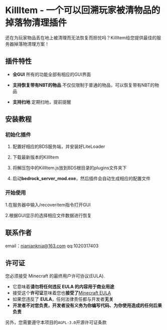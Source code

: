 # KillItem - 一个可以回溯玩家被清物品的掉落物清理插件

还在为玩家物品丢在地上被清理而无法恢复而担忧吗？KillItem给您提供最佳的服务器掉落物清理方案！

## 插件特性

- **全GUI** 所有的功能全部有相应的GUI界面

- **支持恢复带有NBT的物品** 不仅仅限制于普通的物品，可以恢复带有NBT的物品

- **支持扫地** 定期扫地，提前提醒

## 安装教程

### 初始化插件

1. 配置好相应的BDS服务端，并安装好LiteLoader

2. 下载最新版本的KillItem

3. 将解压包中的KillItem.js放到BDS根目录的plugins文件夹下

4. 启动**bedrock_server_mod.exe**，然后插件会自动生成相应的配置文件

### 开始使用

1.在服务器中输入/recoveritem指令打开GUI

2.根据GUI显示的选择相应文件数据进行恢复

## 联系作者
email：nianianknia@163.com qq:1020317403

## 许可证

您必须接受 Minecraft 的最终用户许可协议(EULA).

- 它意味着**请勿将任何违反 EULA 的内容用于商业用途**
- 接受这个**许可证**意味着您也**接受了**[Minecraft EULA](https://account.mojang.com/terms)
- 如果您违反了 **EULA**，任何法律责任都与开发者**无关**
- **开发者不对您负责，开发者没有义务为你编写代码、为你使用造成的任何后果负责**

另外，您需要遵守本项目的`AGPL-3.0`开源许可证条款
